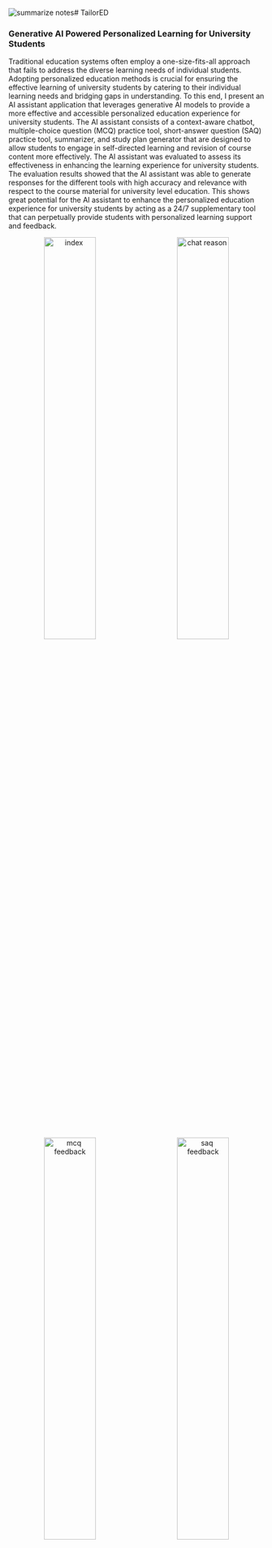 ![summarize notes](https://github.com/user-attachments/assets/60f246b7-7ff4-4414-ad1e-b84f547d7f60)# TailorED
### Generative AI Powered Personalized Learning for University Students

Traditional education systems often employ a one-size-fits-all approach that fails to address the diverse learning needs of individual students. Adopting personalized education methods is crucial for ensuring the effective learning of university students by catering to their individual learning needs and bridging gaps in understanding. To this end, I present an AI assistant application that leverages generative AI models to provide a more effective and accessible personalized education experience for university students. The AI assistant consists of a context-aware chatbot, multiple-choice question (MCQ) practice tool, short-answer question (SAQ) practice tool, summarizer, and study plan generator that are designed to allow students to engage in self-directed learning and revision of course content more effectively. The AI assistant was evaluated to assess its effectiveness in enhancing the learning experience for university students. The evaluation results showed that the AI assistant was able to generate responses for the different tools with high accuracy and relevance with respect to the course material for university level education. This shows great potential for the AI assistant to enhance the personalized education experience for university students by acting as a 24/7 supplementary tool that can perpetually provide students with personalized learning support and feedback.

<p align="center">
  <img alt="index" src="![index](https://github.com/user-attachments/assets/69750fee-a04b-469c-962b-d5dc6abc0204)" width="45%">
&nbsp; &nbsp; &nbsp; &nbsp;
  <img alt="chat reason" src="![chat reason](https://github.com/user-attachments/assets/de7cd63a-08e6-42dd-ad5e-08b6a1ce70a5)" width="45%">
</p>

<p align="center">
  <img alt="mcq feedback" src="![mcq feedback](https://github.com/user-attachments/assets/7e252605-ae4e-4fb4-8ef4-c17bb51aa335)" width="45%">
&nbsp; &nbsp; &nbsp; &nbsp;
  <img alt="saq feedback" src="![saq feedback](https://github.com/user-attachments/assets/0860e30d-cbf9-4b32-861a-64508aff924e)" width="45%">
</p>

<p align="center">
  <img alt="summarize notes" src="![summarize notes](https://github.com/user-attachments/assets/8b45f6f1-aa32-48c8-a506-c67a945c41e8)" width="45%">
&nbsp; &nbsp; &nbsp; &nbsp;
  <img alt="study plan" src="![study plan](https://github.com/user-attachments/assets/af5acf86-949e-4dce-8abd-acb5b3b30e7f)" width="45%">
</p>

### Quick start-up
1. `git clone https://github.com/wwaihoe/TailorED`
2. Add downloaded LLM ([Qwen/Qwen2.5-7B-Instruct-GGUF](https://huggingface.co/Qwen/Qwen2.5-7B-Instruct-GGUF)) into models folder.
3. `docker-compose --profile production up --build`  
